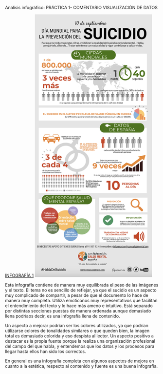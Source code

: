 Análisis infográfico: PRÁCTICA 1- COMENTARIO VISUALIZACIÓN DE DATOS


[INFOGRAFÍA 1](https://consaludmental.org/wp-content/uploads/2018/09/INFOGRAFÍA-SUICIDIO.png)
 <img width="385" alt="Captura 1" src="cap1.png">

 

Esta infografía contiene de manera muy equilibrada el peso de las imágenes y el texto. El tema no es sencillo de reflejar, ya que el sucidio es un aspecto muy complicado de compartir, a pesar de que el documento lo hace de manera muy completa.
Utiliza emoticonos muy representativos que facilitan el entendimiento del texto y lo hace más ameno e intuitivo. Está separado por distintas secciones puestas de manera ordenada aunque demasiado llena podríaos decir, es una infografía llena de contenido. 

Un aspecto a mejorar podrían ser los colores utilizados, ya que podrían utilizarse colores de tonalidades similares o que queden bien, la imagen total es demasiado colorida y eso despista al lector. 
Un aspecto positivo a destacar es la propia fuente porque la realiza una organización profesional del campo del que habla, y entendemos que los datos y los procesos para llegar hasta ellos han sido los correctos.

En general es una infografía completa con algunos aspectos de mejora en cuanto a la estética, respecto al contenido y fuente es una buena infografía.
